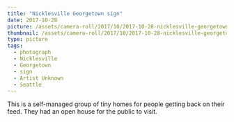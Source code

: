 ```yaml
---
title: "Nicklesville Georgetown sign"
date: 2017-10-28
picture: /assets/camera-roll/2017/10/2017-10-28-nicklesville-georgetown-sign/20171028_235023028_iOS.jpg
thumbnail: /assets/camera-roll/2017/10/2017-10-28-nicklesville-georgetown-sign/20171028_235023028_iOS-thumbnail.jpg
type: picture
tags:
  - photograph
  - Nicklesville
  - Georgetown
  - sign
  - Artist Unknown
  - Seattle
---
```

This is a self-managed group of tiny homes for people getting back on their feed. They had an open house for the public to visit.